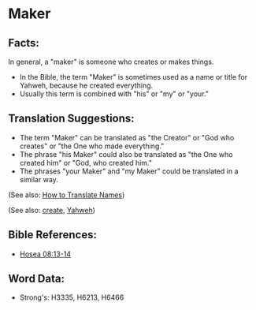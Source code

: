 # Maker #

## Facts: ##

In general, a "maker" is someone who creates or makes things. 

* In the Bible, the term "Maker" is sometimes used as a name or title for Yahweh, because he created everything.
* Usually this term is combined with "his" or "my" or "your."

## Translation Suggestions: ##

* The term "Maker" can be translated as "the Creator" or "God who creates" or "the One who made everything."
* The phrase "his Maker" could also be translated as "the One who created him" or "God, who created him."
* The phrases "your Maker" and "my Maker" could be translated in a similar way.

(See also: [How to Translate Names](rc://en/ta/man/translate/translate-names))

(See also: [create](../other/creation.md), [Yahweh](../kt/yahweh.md))

## Bible References: ##

* [Hosea 08:13-14](rc://en/tn/help/hos/08/13)

## Word Data: ##

* Strong's: H3335, H6213, H6466
